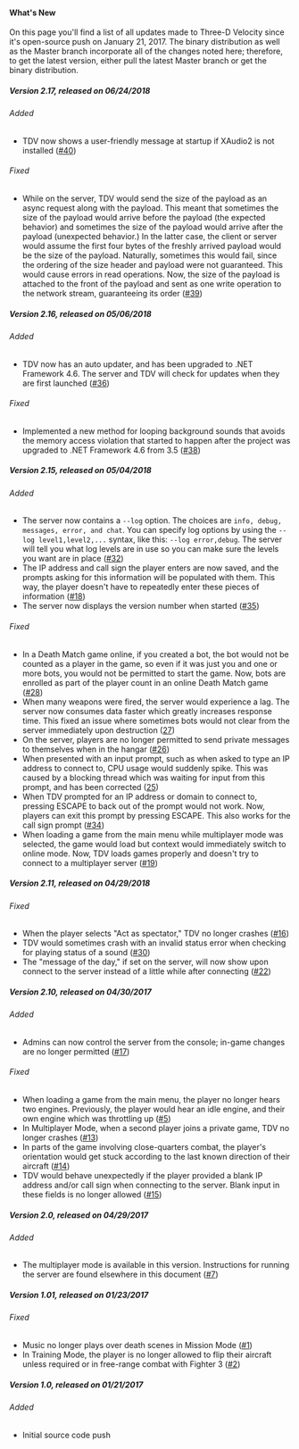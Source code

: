#### What's New
On this page you'll find a list of all updates made to Three-D Velocity since it's open-source push on January 21, 2017. The binary distribution as well as the Master branch incorporate all of the changes noted here; therefore, to get the latest version, either pull the latest Master branch or get the binary distribution.

##### Version 2.17, released on 06/24/2018

###### Added
- TDV now shows a user-friendly message at startup if XAudio2 is not installed ([#40](../../issues/40))

###### Fixed
- While on the server, TDV would send the size of the payload as an async request along with the payload. This meant that sometimes the size of the payload would arrive before the payload (the expected behavior) and sometimes the size of the payload would arrive after the payload (unexpected behavior.) In the latter case, the client or server would assume the first four bytes of the freshly arrived payload would be the size of the  payload. Naturally, sometimes this would fail, since the ordering of the size header and payload were not guaranteed. This would cause errors in read operations. Now, the size of the payload is attached to the front of the payload and sent as one write operation to the network stream, guaranteeing its order ([#39](../../issues/39))

##### Version 2.16, released on 05/06/2018

###### Added
- TDV now has an auto updater, and has been upgraded to .NET Framework 4.6. The server and TDV will check for updates when they are first launched ([#36](../../issues/36))

###### Fixed
- Implemented a new method for looping background sounds that avoids the memory access violation that started to happen after the project was upgraded to .NET Framework 4.6 from 3.5 ([#38](../../issues/38))

##### Version 2.15, released on 05/04/2018

###### Added
- The server now contains a `--log` option. The choices are `info, debug, messages, error, and chat`. You can specify log options by using the `--log level1,level2,...` syntax, like this: `--log error,debug`. The server will tell you what log levels are in use so you can make sure the levels you want are in place ([#32](../../issues/32))
- The IP address and call sign the player enters are now saved, and the prompts asking for this information will be populated with them. This way, the player doesn't have to repeatedly enter these pieces of information ([#18](../../issues/18))
- The server now displays the version number when started ([#35](../../issues/35))

###### Fixed
- In a Death Match game online, if you created a bot, the bot would not be counted as a player in the game, so even if it was just you and one or more bots, you would not be permitted to start the game. Now, bots are enrolled as part of the player count in an online Death Match game ([#28](../../issues/28))
- When many weapons were fired, the server would experience a lag. The server now consumes data faster which greatly increases response time. This fixed an issue where sometimes bots would not clear from the server immediately upon destruction ([27](../../issues/27))
- On the server, players are no longer permitted to send private messages to themselves when in the hangar ([#26](../../issues/26))
- When presented with an input prompt, such as when asked to type an IP address to connect to, CPU usage would suddenly spike. This was caused by a blocking thread which was waiting for input from this prompt, and has been corrected ([25](../../issues/25))
- When TDV prompted for an IP address or domain to connect to, pressing ESCAPE to back out of the prompt would not work. Now, players can exit this prompt by pressing ESCAPE. This also works for the call sign prompt  ([#34](../../issues/34))
- When loading a game from the main menu while multiplayer mode was selected, the game would load but context would immediately switch to online mode. Now, TDV loads games properly and doesn't try to connect to a multiplayer server ([#19](../../issues/19))

##### Version 2.11, released on 04/29/2018

###### Fixed
- When the player selects "Act as spectator," TDV no longer crashes ([#16](../../issues/16))
- TDV would sometimes crash with an invalid status error when checking for playing status of a sound ([#30](../../issues/30))
- The "message of the day," if set on the server, will now show upon connect to the server instead of a little while after connecting ([#22](../../issues/22))

##### Version 2.10, released on 04/30/2017
###### Added
- Admins can now control the server from the console; in-game changes are no longer permitted ([#17](../../issues/17))

###### Fixed
- When loading a game from the main menu, the player no longer hears two engines. Previously, the player would hear an idle engine, and their own engine which was throttling up ([#5](../../issues/5))
- In Multiplayer Mode, when a second player joins a private game, TDV no longer crashes ([#13](../../issues/13))
- In parts of the game involving close-quarters combat, the player's orientation would get stuck according to the last known direction of their aircraft ([#14](../../issues/14))
- TDV would behave unexpectedly if the player provided a blank IP address and/or call sign when connecting to the server. Blank input in these fields is no longer allowed ([#15](../../issues/15))

##### Version 2.0, released on 04/29/2017
###### Added
- The multiplayer mode is available in this version. Instructions for running the server are found elsewhere in this document ([#7](../../issues/7))

##### Version 1.01, released on 01/23/2017
###### Fixed
- Music no longer plays over death scenes in Mission Mode ([#1](../../issues/1))
- In Training Mode, the player is no longer allowed to flip their aircraft unless required or in free-range combat with Fighter 3 ([#2](../../issues/2))

##### Version 1.0, released on 01/21/2017
###### Added
- Initial source code push
